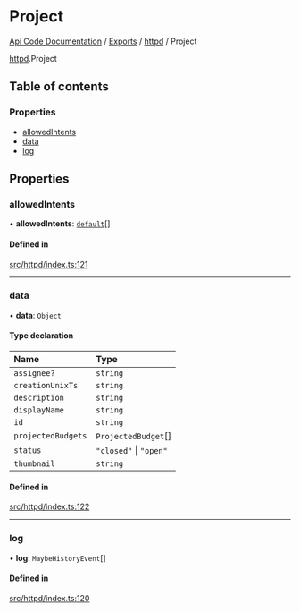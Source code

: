 # Project
 
[Api Code Documentation](../README.md) / [Exports](../modules.md) / [httpd](../modules/httpd.md) / Project

[httpd](../modules/httpd.md).Project

## Table of contents

### Properties

- [allowedIntents](httpd.Project.md#allowedintents)
- [data](httpd.Project.md#data)
- [log](httpd.Project.md#log)

## Properties

### allowedIntents

• **allowedIntents**: [`default`](../modules/authz_intents.md#default)[]

#### Defined in

[src/httpd/index.ts:121](https://github.com/openkfw/TruBudget/blob/aca360d/api/src/httpd/index.ts#L121)

___

### data

• **data**: `Object`

#### Type declaration

| Name | Type |
| :------ | :------ |
| `assignee?` | `string` |
| `creationUnixTs` | `string` |
| `description` | `string` |
| `displayName` | `string` |
| `id` | `string` |
| `projectedBudgets` | `ProjectedBudget`[] |
| `status` | ``"closed"`` \| ``"open"`` |
| `thumbnail` | `string` |

#### Defined in

[src/httpd/index.ts:122](https://github.com/openkfw/TruBudget/blob/aca360d/api/src/httpd/index.ts#L122)

___

### log

• **log**: `MaybeHistoryEvent`[]

#### Defined in

[src/httpd/index.ts:120](https://github.com/openkfw/TruBudget/blob/aca360d/api/src/httpd/index.ts#L120)
